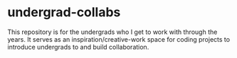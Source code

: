 # undergrad-collabs
This repository is for the undergrads who I get to work with through the years. It serves as an inspiration/creative-work space for coding projects to introduce undergrads to and build collaboration.
